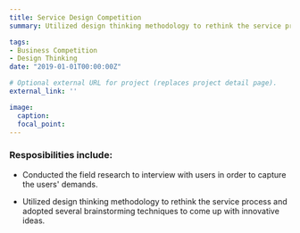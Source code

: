 ```yaml
---
title: Service Design Competition
summary: Utilized design thinking methodology to rethink the service process and adopted brainstorming techniques to come up with innovative ideas.

tags:
- Business Competition
- Design Thinking
date: "2019-01-01T00:00:00Z"

# Optional external URL for project (replaces project detail page).
external_link: ''

image:
  caption: 
  focal_point: 
---
```

### Resposibilities include:

* Conducted the field research to interview with users in order to capture the users' demands.

* Utilized design thinking methodology to rethink the service process and adopted several brainstorming techniques to come up with innovative ideas.

